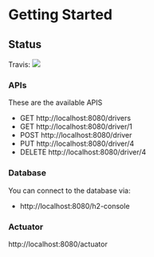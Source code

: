 # Getting Started

## Status
Travis:
![](https://travis-ci.com/patricksan/driver-service.svg?branch=master)

### APIs
These are the available APIS
- GET http://localhost:8080/drivers
- GET http://localhost:8080/driver/1
- POST http://localhost:8080/driver
- PUT http://localhost:8080/driver/4
- DELETE http://localhost:8080/driver/4

### Database
You can connect to the database via:
- http://localhost:8080/h2-console

### Actuator
http://localhost:8080/actuator
